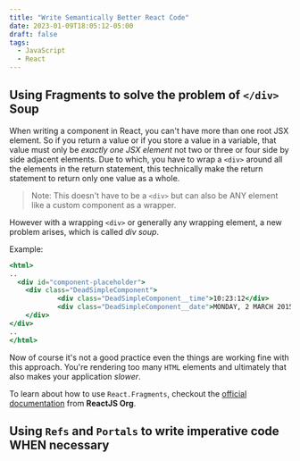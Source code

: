```yaml
---
title: "Write Semantically Better React Code"
date: 2023-01-09T18:05:12-05:00
draft: false
tags:
  - JavaScript
  - React
---
```


## Using Fragments to solve the problem of `</div>` Soup

When writing a component in React, you can't have more than one root JSX element. So if you return a value or if you store a value in a variable, that value must only be *exactly one JSX element* not two or three or four side by side adjacent elements. Due to which, you have to wrap a `<div>` around all the elements in the return statement, this technically make the return statement to return only one value as a whole.

> Note: This doesn't have to be a `<div>` but can also be ANY element like a custom component as a wrapper.

However with a wrapping `<div>` or generally any wrapping element, a new problem arises, which is called *div soup*.

Example:

```jsx
<html>
..
  <div id="component-placeholder">
    <div class="DeadSimpleComponent">
            <div class="DeadSimpleComponent__time">10:23:12</div>
            <div class="DeadSimpleComponent__date">MONDAY, 2 MARCH 2015</div>
    </div>
</div>
..
</html>
```

Now of course it's not a good practice even the things are working fine with this approach. You're rendering too many `HTML` elements and ultimately that also makes your application *slower*.

To learn about how to use `React.Fragments`, checkout the [official documentation](https://reactjs.org/docs/fragments.html) from **ReactJS Org**. 

## Using `Refs` and `Portals` to write imperative code WHEN necessary

